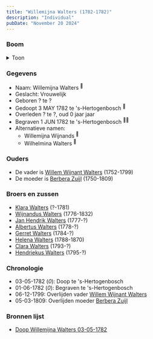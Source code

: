 ```yaml
---
title: "Willemijna Walters (1782-1782)"
description: "Individual"
pubDate: "November 20 2024"
---
```


### Boom
<details><summary>Toon</summary>

![test](https://www.plantuml.com/plantuml/svg/ZPBRRi8m38RlynJMkE0AgQNhE0Wn3eCTj4tJD8Is6vIs7WJI1CL1g49zzmKeWsdInbta_BO_-tU7B3TsbKf62w6MtF0K8XulfaQlLDBNKXkmXYjoNwWicua48HOcbhX_Oxgq6QIOHcXe7oAB1hNDbiXEgiQI4y660K1FcmJDsqp42uL4hLRAXMgt8M0vOsLusRKYji-u60ifCOMnc2kkB8ovTFNf0ZZ1lUVvLG-WD0Y6uR3dgcy-1SeaXrOpub4sYRIr4fjjQ41tT0j-BQp2zOc85Yif9rmbazXeeaWx7gU-Wfj1twaR3QVE3o0zD6v83XyhCPV7_hxhF-mDWa7mHty_X8VHunR0EmSWXAVkA_Xrhm5bgjoXiNgAAj8KpuuyhUOQaqIewOvuFryjt84DFS-x3A0anNHcCvHIhnrSpeg5LIg5WXKJ70D5fWjilyA0_RHXQy8l2y80lZtyVnM1c-tTeTRFii9tUti-gDrvT50bxbo_0000)
</details>

### Gegevens
- Naam: Willemijna Walters <sup><a href="../s00245/" style="text-decoration:none" title="Doop Willemijna Walters 03-05-1782">:link:</a></sup>
- Geslacht: Vrouwelijk
- Geboren ? te ? 
- Gedoopt 3 MAY 1782 te 's-Hertogenbosch <sup><a href="../s00245/" style="text-decoration:none" title="Doop Willemijna Walters 03-05-1782">:link:</a></sup>
- Overleden ? te ?, oud 0 jaar jaar 
- Begraven 1 JUN 1782 te 's-Hertogenbosch <sup><a href="../s00255/" style="text-decoration:none" title="Begravene Willemijna Walters 01-06-1782">:link:</a><a href="../s00291/" style="text-decoration:none" title="Begravene  Willemina Walters 30-05-1782">:link:</a></sup>
- Alternatieve namen:
  - Willemijna Wijnands <sup><a href="../s00245/" style="text-decoration:none" title="Doop Willemijna Walters 03-05-1782">:link:</a></sup>
  - Wilhelmina Walters <sup><a href="../s00291/" style="text-decoration:none" title="Begravene  Willemina Walters 30-05-1782">:link:</a></sup>

### Ouders
- De vader is [Willem Wijnant Walters](../i00120/) (1752-1799)
- De moeder is [Berbera Zuijl](../i00121/) (1750-1809)

### Broers en zussen
- [Klara Walters](../i00157/) (?-1781)
- [Wijnandus Walters](../i00101/) (1776-1832)
- [Jan Hendrik Walters](../i00160/) (1777-?)
- [Albertus Walters](../i00134/) (1778-?)
- [Gerret Walters](../i00122/) (1784-?)
- [Helena Walters](../i00123/) (1788-1870)
- [Clara Walters](../i00135/) (1793-?)
- [Hendriekus Walters](../i00124/) (1795-?)

### Chronologie
- 03-05-1782 (<i>0</i>): Doop te 's-Hertogenbosch
- 01-06-1782 (<i>0</i>): Begraven te 's-Hertogenbosch
- 06-12-1799: Overlijden vader [Willem Wijnant Walters](../i00120/)
- 05-03-1809: Overlijden moeder [Berbera Zuijl](../i00121/)

### Bronnen lijst
- [Doop Willemijna Walters 03-05-1782](../s00245/)
